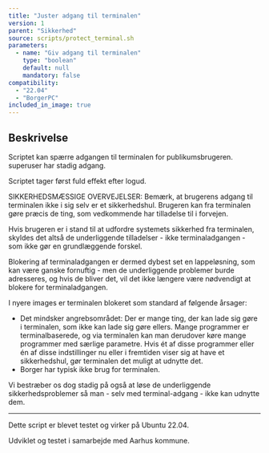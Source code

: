 ```yaml
---
title: "Juster adgang til terminalen"
version: 1
parent: "Sikkerhed"
source: scripts/protect_terminal.sh
parameters:
  - name: "Giv adgang til terminalen"
    type: "boolean"
    default: null
    mandatory: false
compatibility:  
  - "22.04"
  - "BorgerPC"
included_in_image: true
---
```


## Beskrivelse
Scriptet kan spærre adgangen til terminalen for publikumsbrugeren. superuser har stadig adgang.

Scriptet tager først fuld effekt efter logud.

SIKKERHEDSMÆSSIGE OVERVEJELSER:
Bemærk, at brugerens adgang til terminalen ikke i sig selv er et sikkerhedshul. Brugeren kan fra terminalen gøre præcis de ting, som vedkommende har tilladelse til i forvejen.

Hvis brugeren er i stand til at udfordre systemets sikkerhed fra terminalen, skyldes det altså de underliggende tilladelser - ikke terminaladgangen - som ikke gør en grundlæggende forskel.

Blokering af terminaladgangen er dermed dybest set en lappeløsning, som kan være ganske fornuftig - men de underliggende problemer burde adresseres, og hvis de bliver det, vil det ikke længere være nødvendigt at blokere for terminaladgangen.

I nyere images er terminalen blokeret som standard af følgende årsager:
- Det mindsker angrebsområdet: Der er mange ting, der kan lade sig gøre i terminalen, som ikke kan lade sig gøre ellers. Mange programmer er terminalbaserede, og via terminalen kan man derudover køre mange programmer med særlige parametre. Hvis ét af disse programmer eller én af disse indstillinger nu eller i fremtiden viser sig at have et sikkerhedshul, gør terminalen det muligt at udnytte det.
- Borger har typisk ikke brug for terminalen.

Vi bestræber os dog stadig på også at løse de underliggende sikkerhedsproblemer så man - selv med terminal-adgang - ikke kan udnytte dem.


--------------------

Dette script er blevet testet og virker på Ubuntu 22.04.

Udviklet og testet i samarbejde med Aarhus kommune.